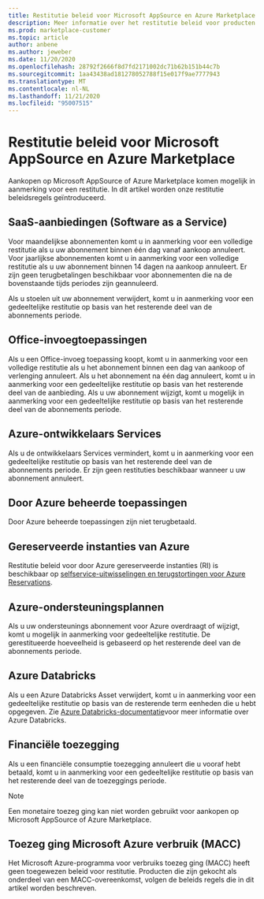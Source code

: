 ```yaml
---
title: Restitutie beleid voor Microsoft AppSource en Azure Marketplace
description: Meer informatie over het restitutie beleid voor producten die worden verkocht op Microsoft AppSource en Azure Marketplace
ms.prod: marketplace-customer
ms.topic: article
author: anbene
ms.author: jeweber
ms.date: 11/20/2020
ms.openlocfilehash: 28792f2666f8d7fd2171002dc71b62b151b44c7b
ms.sourcegitcommit: 1aa43438ad181278052788f15e017f9ae7777943
ms.translationtype: MT
ms.contentlocale: nl-NL
ms.lasthandoff: 11/21/2020
ms.locfileid: "95007515"
---
```

# <a name="refund-policies-for-microsoft-appsource-and-azure-marketplace"></a>Restitutie beleid voor Microsoft AppSource en Azure Marketplace

Aankopen op Microsoft AppSource of Azure Marketplace komen mogelijk in aanmerking voor een restitutie. In dit artikel worden onze restitutie beleidsregels geïntroduceerd.

## <a name="software-as-a-service-saas-offers"></a>SaaS-aanbiedingen (Software as a Service)

Voor maandelijkse abonnementen komt u in aanmerking voor een volledige restitutie als u uw abonnement binnen één dag vanaf aankoop annuleert. Voor jaarlijkse abonnementen komt u in aanmerking voor een volledige restitutie als u uw abonnement binnen 14 dagen na aankoop annuleert. Er zijn geen terugbetalingen beschikbaar voor abonnementen die na de bovenstaande tijds periodes zijn geannuleerd.

Als u stoelen uit uw abonnement verwijdert, komt u in aanmerking voor een gedeeltelijke restitutie op basis van het resterende deel van de abonnements periode.

## <a name="office-add-ins"></a>Office-invoegtoepassingen

Als u een Office-invoeg toepassing koopt, komt u in aanmerking voor een volledige restitutie als u het abonnement binnen een dag van aankoop of verlenging annuleert.  Als u het abonnement na één dag annuleert, komt u in aanmerking voor een gedeeltelijke restitutie op basis van het resterende deel van de aanbieding.  Als u uw abonnement wijzigt, komt u mogelijk in aanmerking voor een gedeeltelijke restitutie op basis van het resterende deel van de abonnements periode.

## <a name="azure-developer-services"></a>Azure-ontwikkelaars Services

Als u de ontwikkelaars Services vermindert, komt u in aanmerking voor een gedeeltelijke restitutie op basis van het resterende deel van de abonnements periode. Er zijn geen restituties beschikbaar wanneer u uw abonnement annuleert.

## <a name="azure-managed-applications"></a>Door Azure beheerde toepassingen

Door Azure beheerde toepassingen zijn niet terugbetaald.

## <a name="azure-reserved-instances"></a>Gereserveerde instanties van Azure

Restitutie beleid voor door Azure gereserveerde instanties (RI) is beschikbaar op [selfservice-uitwisselingen en terugstortingen voor Azure Reservations](/azure/cost-management-billing/reservations/exchange-and-refund-azure-reservations).

## <a name="azure-support-plans"></a>Azure-ondersteuningsplannen

Als u uw ondersteunings abonnement voor Azure overdraagt of wijzigt, komt u mogelijk in aanmerking voor gedeeltelijke restitutie. De gerestitueerde hoeveelheid is gebaseerd op het resterende deel van de abonnements periode.

## <a name="azure-databricks"></a>Azure Databricks

Als u een Azure Databricks Asset verwijdert, komt u in aanmerking voor een gedeeltelijke restitutie op basis van de resterende term eenheden die u hebt opgegeven. Zie [Azure Databricks-documentatie](/azure/databricks)voor meer informatie over Azure Databricks.

## <a name="monetary-commitment"></a>Financiële toezegging

Als u een financiële consumptie toezegging annuleert die u vooraf hebt betaald, komt u in aanmerking voor een gedeeltelijke restitutie op basis van het resterende deel van de toezeggings periode.

> [!NOTE]
> Een monetaire toezeg ging kan niet worden gebruikt voor aankopen op Microsoft AppSource of Azure Marketplace.

## <a name="microsoft-azure-consumption-commitment-macc"></a>Toezeg ging Microsoft Azure verbruik (MACC)

Het Microsoft Azure-programma voor verbruiks toezeg ging (MACC) heeft geen toegewezen beleid voor restitutie. Producten die zijn gekocht als onderdeel van een MACC-overeenkomst, volgen de beleids regels die in dit artikel worden beschreven.

